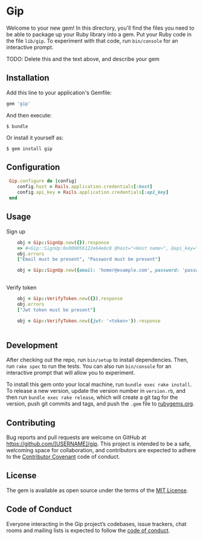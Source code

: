 # Gip

Welcome to your new gem! In this directory, you'll find the files you need to be able to package up your Ruby library into a gem. Put your Ruby code in the file `lib/gip`. To experiment with that code, run `bin/console` for an interactive prompt.

TODO: Delete this and the text above, and describe your gem

## Installation

Add this line to your application's Gemfile:

```ruby
gem 'gip'
```

And then execute:

    $ bundle

Or install it yourself as:

    $ gem install gip

## Configuration

```ruby
 Gip.configure do |config|
    config.host = Rails.application.credentials[:host]
    config.api_key = Rails.application.credentials[:api_key]
 end
```

## Usage
Sign up
```ruby
    obj = Gip::SignUp.new({}).response
    => #<Gip::SignUp:0x000056122e64e6c8 @host="<Host name>", @api_key="<Api key>", @errors=["Email must be present", "Password must be present"], @params=#<struct Gip::SignUp::Params email=nil, password=nil, display_name=nil>>
    obj.errors
    ["Email must be present", "Password must be present"]

    obj = Gip::SignUp.new({email: 'homer@example.com', password: 'password'}).response
    
```
Verify token

```ruby
    obj = Gip::VerifyToken.new({}).response
    obj.errors
    ["Jwt token must be present"]

    obj = Gip::VerifyToken.new({jwt: '<token>'}).response   
    
```
## Development

After checking out the repo, run `bin/setup` to install dependencies. Then, run `rake spec` to run the tests. You can also run `bin/console` for an interactive prompt that will allow you to experiment.

To install this gem onto your local machine, run `bundle exec rake install`. To release a new version, update the version number in `version.rb`, and then run `bundle exec rake release`, which will create a git tag for the version, push git commits and tags, and push the `.gem` file to [rubygems.org](https://rubygems.org).

## Contributing

Bug reports and pull requests are welcome on GitHub at https://github.com/[USERNAME]/gip. This project is intended to be a safe, welcoming space for collaboration, and contributors are expected to adhere to the [Contributor Covenant](http://contributor-covenant.org) code of conduct.

## License

The gem is available as open source under the terms of the [MIT License](https://opensource.org/licenses/MIT).

## Code of Conduct

Everyone interacting in the Gip project’s codebases, issue trackers, chat rooms and mailing lists is expected to follow the [code of conduct](https://github.com/[USERNAME]/gip/blob/master/CODE_OF_CONDUCT.md).
